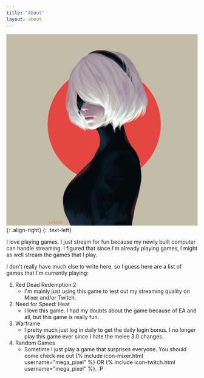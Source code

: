 ```yaml
---
title: "About"
layout: about
---
```


![left-aligned-image](assets/images/2b-avatar.jpg){: .align-right}
{: .text-left}

I love playing games. I just stream for fun because my newly built computer can handle streaming. I figured that since I'm already playing games, I might as well stream the games that I play.

I don't really have much else to write here, so I guess here are a list of games that I'm currently playing:
1. Red Dead Redemption 2
	* I'm mainly just using this game to test out my streaming quality on Mixer and/or Twitch.
2. Need for Speed: Heat
    * I love this game. I had my doubts about the game because of EA and all, but this game is really fun.
3.  Warframe
	* I pretty much just log in daily to get the daily login bonus. I no longer play this game ever since I hate the melee 3.0 changes.
4. Random Games
	* Sometime I just play a game that surprises everyone. You should come check me out {% include icon-mixer.html username="mega_pixel" %} OR {% include icon-twitch.html username="mega_pixel" %}. :P
